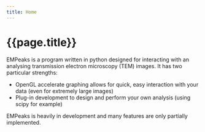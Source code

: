 ```yaml
---
title: Home
---
```


# {{page.title}}

EMPeaks is a program written in python designed for interacting with an analysing transmission electron microscopy (TEM) images. It has two particular strengths:
 
 - OpenGL accelerate graphing allows for quick, easy interaction with your data (even for extremely large images)
 - Plug-in development to design and perform your own analysis (using scipy for example)

EMPeaks is heavily in development and many features are only partially implemented.